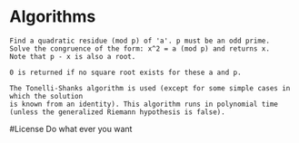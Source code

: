 # Algorithms
	Find a quadratic residue (mod p) of 'a'. p must be an odd prime.
	Solve the congruence of the form: x^2 = a (mod p) and returns x. 
	Note that p - x is also a root.

	0 is returned if no square root exists for these a and p.

	The Tonelli-Shanks algorithm is used (except for some simple cases in which the solution
	is known from an identity). This algorithm runs in polynomial time
	(unless the generalized Riemann hypothesis is false).

#License
	Do what ever you want